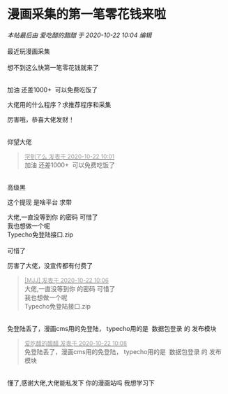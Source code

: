 # 漫画采集的第一笔零花钱来啦


<i class="pstatus"> 本帖最后由 爱吃醋的醋醋 于 2020-10-22 10:04 编辑 </i><br />
<br />
最近玩漫画采集<br />
<br />
想不到这么快第一笔零花钱就来了<br />
<br />
<img id="aimg_w5hgJ" onclick="zoom(this, this.src, 0, 0, 0)" class="zoom" src="https://ae02.alicdn.com/kf/Ued2a3ac894a2467db85347668527b80e4.png" onmouseover="img_onmouseoverfunc(this)" onload="thumbImg(this)" border="0" alt="" />

加油 还差1000+&nbsp;&nbsp;可以免费吃饭了

大佬用的什么程序？求推荐程序和采集

厉害哦，恭喜大佬发财！<br />
<br />
<img src="static/image/smiley/default/lol.gif" smilieid="12" border="0" alt="" /><img src="static/image/smiley/default/lol.gif" smilieid="12" border="0" alt="" /><img src="static/image/smiley/default/lol.gif" smilieid="12" border="0" alt="" />

仰望大佬<img src="static/image/smiley/default/lol.gif" smilieid="12" border="0" alt="" />

<div class="quote"><blockquote><font size="2"><a href="https://www.hostloc.com/forum.php?mod=redirect&amp;goto=findpost&amp;pid=9334704&amp;ptid=757044" target="_blank"><font color="#999999">学到了么 发表于 2020-10-22 10:01</font></a></font><br />
加油 还差1000+&nbsp;&nbsp;可以免费吃饭了</blockquote></div><br />
高级黑<img src="static/image/smiley/default/titter.gif" smilieid="9" border="0" alt="" />

这个提现 是啥平台 求带

大佬,一直没等到你 的密码 可惜了<br />
我也想做一个呢<br />
Typecho免登陆接口.zip<br />
<br />
可惜了<img src="static/image/smiley/yct/021.gif" smilieid="37" border="0" alt="" /><img id="aimg_i1MYH" onclick="zoom(this, this.src, 0, 0, 0)" class="zoom" src="https://cdn.jsdelivr.net/gh/hishis/forum-master/public/images/patch.gif" onmouseover="img_onmouseoverfunc(this)" onload="thumbImg(this)" border="0" alt="" />

<img src="static/image/smiley/yct/012.gif" smilieid="31" border="0" alt="" />厉害了大佬，没宣传都有付费了

<div class="quote"><blockquote><font size="2"><a href="https://www.hostloc.com/forum.php?mod=redirect&amp;goto=findpost&amp;pid=9334730&amp;ptid=757044" target="_blank"><font color="#999999">[MJJ] 发表于 2020-10-22 10:06</font></a></font><br />
大佬,一直没等到你 的密码 可惜了<br />
我也想做一个呢<br />
Typecho免登陆接口.zip</blockquote></div><br />
免登陆丢了，漫画cms用的免登陆， typecho用的是&nbsp;&nbsp;数据包登录 的 发布模块

<div class="quote"><blockquote><font size="2"><a href="https://www.hostloc.com/forum.php?mod=redirect&amp;goto=findpost&amp;pid=9334741&amp;ptid=757044" target="_blank"><font color="#999999">爱吃醋的醋醋 发表于 2020-10-22 10:08</font></a></font><br />
免登陆丢了，漫画cms用的免登陆， typecho用的是&nbsp;&nbsp;数据包登录 的 发布模块</blockquote></div><br />
懂了,感谢大佬,大佬能私发下 你的漫画站吗 我想学习下<img src="static/image/smiley/yct/019.gif" smilieid="49" border="0" alt="" /><img id="aimg_a771a" onclick="zoom(this, this.src, 0, 0, 0)" class="zoom" src="https://cdn.jsdelivr.net/gh/hishis/forum-master/public/images/patch.gif" onmouseover="img_onmouseoverfunc(this)" onload="thumbImg(this)" border="0" alt="" />
